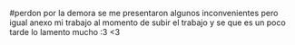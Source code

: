 #perdon por la demora se me presentaron algunos inconvenientes pero igual anexo mi trabajo al momento de subir el trabajo y se que es un poco tarde lo lamento mucho :3 <3

